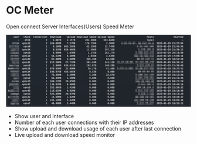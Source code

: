 # OC Meter
Open connect Server Interfaces(Users) Speed Meter

<img src="screenshot_1.png">

* Show user and interface
* Number of each user connections with their IP addresses
* Show upload and download usage of each user after last connection
* Live upload and download speed monitor
